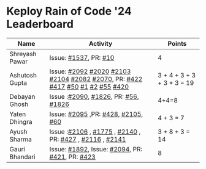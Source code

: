 # Keploy Rain of Code '24 Leaderboard

| Name            | Activity                                                                                                          | Points |
| --------------- | ----------------------------------------------------------------------------------------------------------------- | ------ |
| Shreyash Pawar  | Issue: [#1537](https://github.com/keploy/keploy/issues/1537), PR: [#10](https://github.com/keploy/writers-program/pull/10) | 4 |
| Ashutosh Gupta                | Issue: [#2092](https://github.com/keploy/keploy/issues/2092) [#2020](https://github.com/keploy/keploy/issues/2020) [#2103](https://github.com/keploy/keploy/issues/2103) [#2104](https://github.com/keploy/keploy/issues/2104) [#2082](https://github.com/keploy/keploy/issues/2082) [#2070](https://github.com/keploy/keploy/issues/2070), PR: [#422](https://github.com/keploy/docs/pull/422) [#417](https://github.com/keploy/docs/pull/417) [#50](https://github.com/keploy/blog-website/pull/50) [#1](https://github.com/keploy/engineering-blogs/pull/1) [#2](https://github.com/keploy/engineering-blogs/pull/2) [#55](https://github.com/keploy/website/pull/55) [#420](https://github.com/keploy/docs/pull/420) |    3 + 4 + 3 + 3 + 3 + 3 = 19   |
|Debayan Ghosh    |Issue :[#2090](https://github.com/keploy/keploy/issues/2090), [#1826](https://github.com/keploy/keploy/issues/1826), PR: [#56](https://github.com/keploy/website/pull/56), [#1826](https://github.com/keploy/keploy/issues/1826) | 4+4=8  |
|Yaten Dhingra                 | Issue: [#2095](https://github.com/keploy/keploy/issues/2095)                                                                                                               ,PR: [#428](https://github.com/keploy/docs/pull/428), [#2105](https://github.com/keploy/keploy/pull/2105), [#60](https://github.com/keploy/website/pull/60)        | 4 + 3 = 7
|Ayush Sharma                 |Issue :[#2106](https://github.com/keploy/keploy/issues/2106) , [#1775](https://github.com/keploy/keploy/issues/1775) , [#2140](https://github.com/keploy/keploy/issues/2140) , PR: [#427](https://github.com/keploy/docs/pull/427) , [#2116](https://github.com/keploy/keploy/pull/2116) , [#2141](https://github.com/keploy/keploy/pull/2141)                                                                                                                    |  3 + 8 + 3  = 14     |
|Gauri Bhandari   | Issue: [#1892](https://github.com/keploy/keploy/issues/1892), Issue: [#2094](https://github.com/keploy/keploy/issues/2094), PR: [#421](https://github.com/keploy/docs/pull/421), PR: [#423](https://github.com/keploy/docs/pull/423)                                          |   8    |
